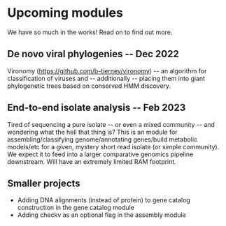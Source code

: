 Upcoming modules
==================
We have so much in the works! Read on to find out more.

## De novo viral phylogenies -- Dec 2022

Vironomy (https://github.com/b-tierney/vironomy) -- an algorithm for classification of viruses and -- additionally -- placing them into giant phylogenetic trees based on conserved HMM discovery.

## End-to-end isolate analysis -- Feb 2023

Tired of sequencing a pure isolate -- or even a mixed community -- and wondering what the hell that thing is? This is an module for assembling/classifying genome/annotating genes/build metabolic models/etc for a given, mystery short read isolate (or simple community). We expect it to feed into a larger comparative genomics pipeline downstream. Will have an extremely limited RAM footprint.

## Smaller projects

* Adding DNA alignments (instead of protein) to gene catalog construction in the gene catalog module
* Adding checkv as an optional flag in the assembly module
